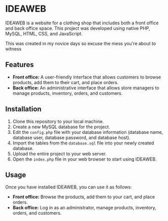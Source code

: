 <h1>IDEAWEB</h1>
<p>IDEAWEB is a website for a clothing shop that includes both a front office and back office space. This project was
	developed using native PHP, MySQL, HTML, CSS, and JavaScript.</p>
<p>This was created in my novice days so excuse the mess you're about to witness</p>

<h2>Features</h2>
<ul>
	<li><strong>Front office:</strong> A user-friendly interface that allows customers to browse products, add them to
		their cart, and place orders.</li>
	<li><strong>Back office:</strong> An administrative interface that allows store managers to manage products,
		inventory, orders, and customers.</li>
</ul>

<h2>Installation</h2>
<ol>
	<li>Clone this repository to your local machine.</li>
	<li>Create a new MySQL database for the project.</li>
	<li>Edit the <code>config.php</code> file with your database information (database name, database user, database
		password, and database host).</li>
	<li>Import the tables from the <code>database.sql</code> file into your newly created database.</li>
	<li>Upload the entire project to your web server.</li>
	<li>Open the <code>index.php</code> file in your web browser to start using IDEAWEB.</li>
</ol>

<h2>Usage</h2>
<p>Once you have installed IDEAWEB, you can use it as follows:</p>
<ul>
	<li><strong>Front office:</strong> Browse the products, add them to your cart, and place orders.</li>
	<li><strong>Back office:</strong> Log in as an administrator, manage products, inventory, orders, and customers.
	</li>
</ul>